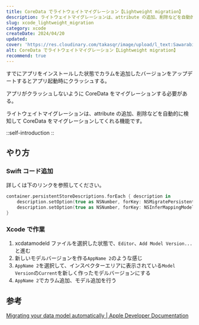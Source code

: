```yaml
---
title: CoreData でライトウェイトマイグレーション【Lightweight migration】
description: ライトウェイトマイグレーションは、attribute の追加、削除などを自動的に検知して CoreData をマイグレーションしてくれる機能です。すでにアプリをインストールした状態でカラムを追加したバージョンをアップデートするとアプリ起動時にクラッシュする。アプリがクラッシュしないように CoreData をマイグレーションする必要がある。
slug: xcode_lightweight_migration
category: xcode
createDate: 2024/04/20
updated: 
cover: 'https://res.cloudinary.com/takasqr/image/upload/l_text:Sawarabi%20Gothic_80_bold:CoreData でライトウェイトマイグレーション,co_rgb:fff,w_620,c_fit/v1712091289/ogp_image_zorhlz.png'
alt: CoreData でライトウェイトマイグレーション【Lightweight migration】
recommend: true
---
```


すでにアプリをインストールした状態でカラムを追加したバージョンをアップデートするとアプリ起動時にクラッシュする。

アプリがクラッシュしないように CoreData をマイグレーションする必要がある。

ライトウェイトマイグレーションは、attribute の追加、削除などを自動的に検知して CoreData をマイグレーションしてくれる機能です。

::self-introduction
::

## やり方

### Swift コード追加

詳しくは下のリンクを参照してください。

```swift
container.persistentStoreDescriptions.forEach { description in
    description.setOption(true as NSNumber, forKey: NSMigratePersistentStoresAutomaticallyOption)
    description.setOption(true as NSNumber, forKey: NSInferMappingModelAutomaticallyOption)
}
```

### Xcode で作業

1. xcdatamodeld ファイルを選択した状態で、`Editor`、`Add Model Version...`と進む
2. 新しいモデルバージョンを作る`AppName 2`のような感じ
3. `AppName 2`を選択して、インスペクターエリアに表示されている`Model Version`の`Current`を新しく作ったモデルバージョンにする
4. `AppName 2`でカラム追加、モデル追加を行う

## 参考

[Migrating your data model automatically | Apple Developer Documentation](https://developer.apple.com/documentation/coredata/migrating_your_data_model_automatically)
